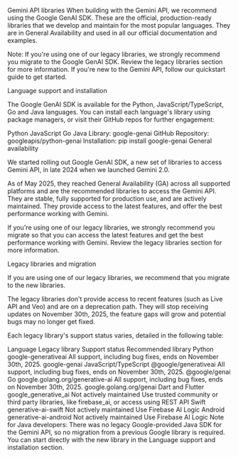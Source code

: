 Gemini API libraries
When building with the Gemini API, we recommend using the Google GenAI SDK. These are the official, production-ready libraries that we develop and maintain for the most popular languages. They are in General Availability and used in all our official documentation and examples.

Note: If you're using one of our legacy libraries, we strongly recommend you migrate to the Google GenAI SDK. Review the legacy libraries section for more information.
If you're new to the Gemini API, follow our quickstart guide to get started.

Language support and installation

The Google GenAI SDK is available for the Python, JavaScript/TypeScript, Go and Java languages. You can install each language's library using package managers, or visit their GitHub repos for further engagement:

Python
JavaScript
Go
Java
Library: google-genai
GitHub Repository: googleapis/python-genai
Installation: pip install google-genai
General availability

We started rolling out Google GenAI SDK, a new set of libraries to access Gemini API, in late 2024 when we launched Gemini 2.0.

As of May 2025, they reached General Availability (GA) across all supported platforms and are the recommended libraries to access the Gemini API. They are stable, fully supported for production use, and are actively maintained. They provide access to the latest features, and offer the best performance working with Gemini.

If you're using one of our legacy libraries, we strongly recommend you migrate so that you can access the latest features and get the best performance working with Gemini. Review the legacy libraries section for more information.

Legacy libraries and migration

If you are using one of our legacy libraries, we recommend that you migrate to the new libraries.

The legacy libraries don't provide access to recent features (such as Live API and Veo) and are on a deprecation path. They will stop receiving updates on November 30th, 2025, the feature gaps will grow and potential bugs may no longer get fixed.

Each legacy library's support status varies, detailed in the following table:

Language	Legacy library	Support status	Recommended library
Python	google-generativeai	All support, including bug fixes, ends on November 30th, 2025.	google-genai
JavaScript/TypeScript	@google/generativeai	All support, including bug fixes, ends on November 30th, 2025.	@google/genai
Go	google.golang.org/generative-ai	All support, including bug fixes, ends on November 30th, 2025.	google.golang.org/genai
Dart and Flutter	google_generative_ai	Not actively maintained	Use trusted community or third party libraries, like firebase_ai, or access using REST API
Swift	generative-ai-swift	Not actively maintained	Use Firebase AI Logic
Android	generative-ai-android	Not actively maintained	Use Firebase AI Logic
Note for Java developers: There was no legacy Google-provided Java SDK for the Gemini API, so no migration from a previous Google library is required. You can start directly with the new library in the Language support and installation section.